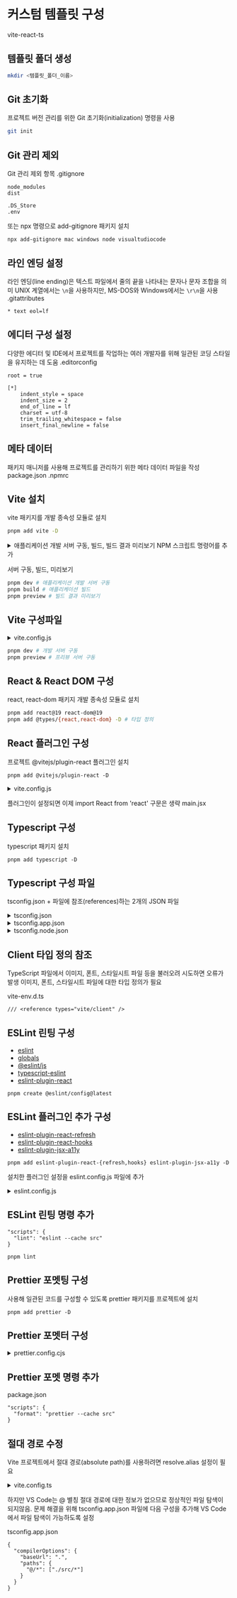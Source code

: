 # 커스텀 템플릿 구성

vite-react-ts

## 템플릿 폴더 생성

```bash
mkdir <템플릿_폴더_이름>
```

## Git 초기화

프로젝트 버전 관리를 위한 Git 초기화(initialization) 명령을 사용

```bash
git init
```

## Git 관리 제외

Git 관리 제외 항목
.gitignore

```
node_modules
dist

.DS_Store
.env
```

또는
npx 명령으로 add-gitignore 패키지 설치

```
npx add-gitignore mac windows node visualtudiocode
```

## 라인 엔딩 설정

라인 엔딩(line ending)은 텍스트 파일에서 줄의 끝을 나타내는 문자나 문자 조합을 의미
UNIX 계열에서는 `\n`을 사용하지만, MS-DOS와 Windows에서는 `\r\n`을 사용
.gitattributes

```
* text eol=lf
```

## 에디터 구성 설정

다양한 에디터 및 IDE에서 프로젝트를 작업하는 여러 개발자를 위해 일관된 코딩 스타일을 유지하는 데 도움
.editorconfig

```
root = true

[*]
	indent_style = space
	indent_size = 2
	end_of_line = lf
	charset = utf-8
	trim_trailing_whitespace = false
	insert_final_newline = false
```

## 메타 데이터

패키지 매니저를 사용해 프로젝트를 관리하기 위한 메타 데이터 파일을 작성
package.json
.npmrc

## Vite 설치

vite 패키지를 개발 종속성 모듈로 설치

```bash
pnpm add vite -D
```

<details>
<summary>애플리케이션 개발 서버 구동, 빌드, 빌드 결과 미리보기 NPM 스크립트 명령어를 추가</summary>
<div markdown="1">

```json
"scripts": {
  "start": "pnpm dev --open",
  "dev": "vite --host",
  "build": "vite build",
  "preview": "vite preview"
}
```

</div>
</details>

서버 구동, 빌드, 미리보기

```bash
pnpm dev # 애플리케이션 개발 서버 구동
pnpm build # 애플리케이션 빌드
pnpm preview # 빌드 결과 미리보기
```

## Vite 구성파일

<details>
<summary>vite.config.js</summary>
<div markdown="1">

```js
import { defineConfig } from 'vite';

/\*_ @type {import('vite').UserConfig} _/;
export default defineConfig({
  server: {
    host: 'localhost',
    port: 3000,
  },
  preview: {
    port: 8080,
  },
});
```

</div>
</details>

```bash
pnpm dev # 개발 서버 구동
pnpm preview # 프리뷰 서버 구동

```

## React & React DOM 구성

react, react-dom 패키지 개발 종속성 모듈로 설치

```bash
pnpm add react@19 react-dom@19
pnpm add @types/{react,react-dom} -D # 타입 정의
```

## React 플러그인 구성

프로젝트 @vitejs/plugin-react 플러그인 설치

```
pnpm add @vitejs/plugin-react -D
```

<details>
<summary>vite.config.js</summary>
<div markdown="1">

```js
import { defineConfig } from 'vite';
import react from '@vitejs/plugin-react';

/\*_ @type {import('vite').UserConfig} _/;
export default defineConfig({
  plugins: [
    react({
      jsxRuntime: 'automatic',
    }),
  ],
  server: {
    host: 'localhost',
    port: 3000,
  },
  preview: {
    port: 8080,
  },
});
```

</div>
</details>

플러그인이 설정되면 이제 import React from 'react' 구문은 생략
main.jsx

## Typescript 구성

typescript 패키지 설치

```
pnpm add typescript -D
```

## Typescript 구성 파일

tsconfig.json + 파일에 참조(references)하는 2개의 JSON 파일

<details>
<summary>tsconfig.json</summary>
<div markdown="1">

```json
{
  "files": [],
  "references": [
    {
      "path": "./tsconfig.app.json"
    },
    {
      "path": "./tsconfig.node.json"
    }
  ]
}
```

</div>
</details>

<details>
<summary>tsconfig.app.json</summary>
<div markdown="1">

React 앱 개발에 사용된 src 폴더의 TypeScript 파일 컴파일에 사용

```json
{
  "compilerOptions": {
    "tsBuildInfoFile": "./node_modules/.tmp/tsconfig.app.tsbuildinfo",
    "target": "ES2020",
    "useDefineForClassFields": true,
    "lib": ["ES2020", "DOM", "DOM.Iterable"],
    "module": "ESNext",
    "skipLibCheck": true,

    /* 번들러 모드 */
    "moduleResolution": "bundler",
    "allowImportingTsExtensions": true,
    "isolatedModules": true,
    "moduleDetection": "force",
    "noEmit": true,
    "jsx": "react-jsx",

    /* 린팅 */
    "strict": true,
    "noUnusedLocals": true,
    "noUnusedParameters": true,
    "noFallthroughCasesInSwitch": true,
    "noUncheckedSideEffectImports": true
  },
  "include": ["src"]
}
```

</div>
</details>

<details>
<summary>tsconfig.node.json</summary>
<div markdown="1">

tsconfig.node.json 설정은 vite.config.ts 파일 컴파일에 사용

```json
{
  "compilerOptions": {
    "tsBuildInfoFile": "./node_modules/.tmp/tsconfig.node.tsbuildinfo",
    "target": "ES2022",
    "lib": ["ES2023"],
    "module": "ESNext",
    "skipLibCheck": true,

    /* 번들러 모드 */
    "moduleResolution": "bundler",
    "allowImportingTsExtensions": true,
    "isolatedModules": true,
    "moduleDetection": "force",
    "noEmit": true,

    /* 린팅 */
    "strict": true,
    "noUnusedLocals": true,
    "noUnusedParameters": true,
    "noFallthroughCasesInSwitch": true,
    "noUncheckedSideEffectImports": true
  },
  "include": ["vite.config.ts"]
}
```

</div>
</details>

## Client 타입 정의 참조

TypeScript 파일에서 이미지, 폰트, 스타일시트 파일 등을 불러오려 시도하면 오류가 발생
이미지, 폰트, 스타일시트 파일에 대한 타입 정의가 필요

vite-env.d.ts

```
/// <reference types="vite/client" />
```

## ESLint 린팅 구성

- [eslint](https://npmjs.com/package/eslint)
- [globals](https://npmjs.com/package/globals)
- [@eslint/js](https://npmjs.com/package/@eslint/js)
- [typescript-eslint](https://npmjs.com/package/typescript-eslint)
- [eslint-plugin-react](https://npmjs.com/package/eslint-plugin-react)

```
pnpm create @eslint/config@latest
```

## ESLint 플러그인 추가 구성

- [eslint-plugin-react-refresh](https://www.npmjs.com/package/eslint-plugin-react-refresh)
- [eslint-plugin-react-hooks](https://www.npmjs.com/package/eslint-plugin-react-hooks)
- [eslint-plugin-jsx-a11y](https://www.npmjs.com/package/eslint-plugin-jsx-a11y)

```
pnpm add eslint-plugin-react-{refresh,hooks} eslint-plugin-jsx-a11y -D
```

설치한 플러그인 설정을 eslint.config.js 파일에 추가

<details>
<summary>eslint.config.js</summary>
<div markdown="1">

```js
import js from '@eslint/js';
import globals from 'globals';
import tseslint from 'typescript-eslint';
import react from 'eslint-plugin-react';
import reactHooks from 'eslint-plugin-react-hooks';
import reactRefresh from 'eslint-plugin-react-refresh';
import jsxA11y from 'eslint-plugin-jsx-a11y';

export default tseslint.config(
  {
    ignores: ['dist'],
  },
  {
    files: ['**/*.{ts,tsx}'],
    ...jsxA11y.flatConfigs.recommended,
    settings: {
      react: {
        version: '19.0.0',
      },
    },
    languageOptions: {
      ecmaVersion: 2020,
      globals: {
        ...globals.browser,
        ...globals.node,
      },
      parserOptions: {
        project: ['./tsconfig.node.json', './tsconfig.app.json'],
        tsconfigRootDir: import.meta.dirname,
        ecmaFeatures: { jsx: true },
      },
    },
  },
  {
    extends: [
      js.configs.recommended,
      ...tseslint.configs.recommendedTypeChecked,
      ...tseslint.configs.stylisticTypeChecked,
    ],
    plugins: {
      react,
      'react-hooks': reactHooks,
      'react-refresh': reactRefresh,
    },
    rules: {
      ...react.configs.flat.recommended.rules,
      ...react.configs['jsx-runtime'].rules,
      ...reactHooks.configs.recommended.rules,
      '@typescript-eslint/no-unsafe-assignment': 'off',
      '@typescript-eslint/no-unsafe-call': 'off',
      'react-refresh/only-export-components': [
        'warn',
        { allowConstantExport: true },
      ],
    },
  }
);
```

</div>
</details>

## ESLint 린팅 명령 추가

```
"scripts": {
  "lint": "eslint --cache src"
}
```

```
pnpm lint
```

## Prettier 포멧팅 구성

사용해 일관된 코드를 구성할 수 있도록 prettier 패키지를 프로젝트에 설치

```
pnpm add prettier -D
```

## Prettier 포멧터 구성

<details>
<summary>prettier.config.cjs</summary>
<div markdown="1">

```
module.exports = {
  // 화살표 함수 식 매개변수 () 생략 여부 (ex: (a) => a)
  arrowParens: 'always',
  // 닫는 괄호(>) 위치 설정
  // ex: <div
  //       id="unique-id"
  //       class="contaienr"
  //     >
  htmlWhitespaceSensitivity: 'css',
  bracketSameLine: false,
  // 객체 표기 괄호 사이 공백 추가 여부 (ex: { foo: bar })
  bracketSpacing: true,
  // 행폭 설정 (줄 길이가 설정 값보다 길어지면 자동 개행)
  printWidth: 80,
  // 산문 래핑 설정
  proseWrap: 'preserve',
  // 객체 속성 key 값에 인용 부호 사용 여부 (ex: { 'key': 'xkieo-xxxx' })
  quoteProps: 'as-needed',
  // 세미콜론(;) 사용 여부
  semi: true,
  // 싱글 인용 부호(') 사용 여부
  singleQuote: true,
  // 탭 너비 설정
  tabWidth: 2,
  // 객체 마지막 속성 선언 뒷 부분에 콤마 추가 여부
  trailingComma: 'es5',
  // 탭 사용 여부
  useTabs: false,
};
```

</div>
</details>

## Prettier 포멧 명령 추가

package.json

```
"scripts": {
  "format": "prettier --cache src"
}
```

## 절대 경로 수정

Vite 프로젝트에서 절대 경로(absolute path)를 사용하려면 resolve.alias 설정이 필요

<details>
<summary>vite.config.ts</summary>
<div markdown="1">

```
import { fileURLToPath } from 'node:url';

export default defineConfig({
	// ...
  resolve: {
    alias: {
      '@': fileURLToPath(new URL('./src', import.meta.url)),
    },
  },
});
```

```
import * as path from 'node:path';

export default defineConfig({
	// ...
  resolve: {
    alias: {
      '@': path.resolve(__dirname, './src'),
    },
  },
});
```

</div>
</details>

하지만 VS Code는 @ 별칭 절대 경로에 대한 정보가 없으므로 정상적인 파일 탐색이 되지않음.
문제 해결을 위해 tsconfig.app.json 파일에 다음 구성을 추가해 VS Code에서 파일 탐색이 가능하도록 설정

tsconfig.app.json

```
{
  "compilerOptions": {
    "baseUrl": ".",
    "paths": {
      "@/*": ["./src/*"]
    }
  }
}
```
